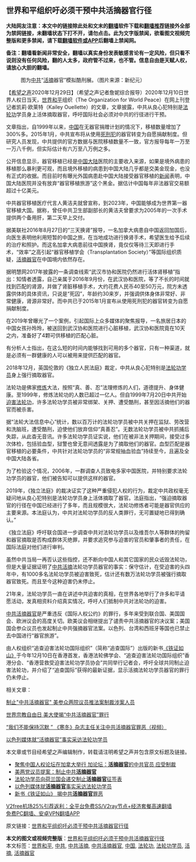  <h2>世界和平组织吁必须干预中共活摘器官行径</h2> <p class="notice"><b>大陆网友注意：本文中的链接除此处和文末的<a href="https://github.com/bannedbook/fanqiang" >翻墙</a>软件下载和<a href="https://github.com/killgcd/justmysocks/blob/master/README.md">翻墙推荐</a>链接外全部为禁网链接，未翻墙状态下打不开，请勿点击。此为文字版禁闻，欲看图文视频完整版和更多禁闻，请下载<a href="https://github.com/bannedbook/fanqiang">翻墙软件或APP</a>后翻墙上禁闻网。</p><p>备注：翻墙看新闻非常安全，翻墙以真实身份发表敏感言论有一定风险，但只看不说则没有任何风险，翻的人太多，政府管不过来，也不管。信息自由是天赋人权，请放心大胆的翻墙。</b></p>  <div class="entry"> <figure> <p><figcaption>图为<a href="https://www.bannedbook.org/bnews/tag/%e4%b8%ad%e5%85%b1/" class="st_tag internal_tag" rel="tag" title="标签 中共 下的日志">中共</a>“<a href="https://www.bannedbook.org/bnews/tag/%e6%b4%bb%e6%91%98/" class="st_tag internal_tag" rel="tag" title="标签 活摘 下的日志">活摘</a>器官”模拟酷刑展。（图片来源：新纪元）</figcaption></figure> <p>【<span class='wp_keywordlink_affiliate'><a href="https://www.soundofhope.org" title="希望之声" target="_blank">希望之声</a></span>2020年12月29日】（希望之声记者詹妮综合报导）2020年12月10日世界人权日当天，<a href="https://www.bannedbook.org/bnews/tag/%E4%B8%96%E7%95%8C%E5%92%8C%E5%B9%B3/" class="st_tag internal_tag" rel="tag" title="标签 世界和平 下的日志">世界和平</a>组织（The Organization for World Peace）在网上刊登记者凯莉·欧莱特（Kailey Ouellette）的文章，文章披露，中共从良心犯特别是<a href="https://www.bannedbook.org/bnews/tag/%e6%b3%95%e8%bd%ae%e5%8a%9f/" class="st_tag internal_tag" rel="tag" title="标签 法轮功 下的日志">法轮功</a>学员身上活体摘取器官，呼吁国际社会必须对中共的行径进行干预。</p> <p>文章指出，自1999年以来，<span class='wp_keywordlink_affiliate'><a href="https://www.bannedbook.org/" title="中国" target="_blank">中国</a></span>在无器官捐赠计划的情况下，移植数量增加了300%多。2015年1月，中共宣布将从使用<span class='wp_keywordlink'><a href="https://www.bannedbook.org/forum2/topic106.html" title="活摘器官：死刑犯撑不起中国器官移植市场上的蘑菇云" target="_blank">死刑犯</a></span>的器官转变为自愿捐献制度。但研究人员发现，中共提供的官方数据与医院移植数量不一致，官方报导每年一万至一万八千例，但实际估计有六万至八万例之多。</p> <p>公开信息显示，器官移植已经是<a href="https://www.bannedbook.org/bnews/tag/%E4%B8%AD%E5%9B%BD/" class="st_tag internal_tag" rel="tag" title="标签 中国 下的日志">中国</a><span class='wp_keywordlink_affiliate'><a href="https://www.bannedbook.org/" title="大陆" target="_blank">大陆</a></span>医院的主要收入来源，如果是境外病患的移植那么暴利更可观，而且境外移植的病患到中国大陆几乎都是交美金现金，也没有正式的收据。而目前时有曝光外国病患赴中国大陆接受器官移植的<span class='wp_keywordlink_affiliate'><a href="https://www.bannedbook.org/" title="新闻">新闻</a></span>表明，中国大陆医院并没有放弃“器官移植旅游”这个黑金。据估计中国每年非法器官交易额超过十亿美元。</p> <p>中共器官移植医疗代言人黄洁夫就曾宣称，到2023年，中国能够成为世界第一器官移植大国。据称，曾任中共卫生部副部长的黄洁夫曾要求为2005年的一次手术提供两个备用肝，第二天早上交付。</p> <p>据美联社2016年8月27日的“三天换肾”报导，一名加拿大病患自中国返回加国后，向医生表明他利用短暂的中国之旅，在当地成功进行换肾手术，希望医生给予后续的治疗和照护。而这名加拿大病患前往中国换肾，竟仅仅等待三天即进行手术，“效率”之高引起“器官移植学会（Transplantation Society）”等国际组织质疑，<a href="https://www.bannedbook.org/bnews/tag/%e6%b4%bb%e6%91%98%e5%99%a8%e5%ae%98/" class="st_tag internal_tag" rel="tag" title="标签 活摘器官 下的日志">活摘器官</a>在中国境内依然存在。</p> <p>据明慧网2017年披露的一条调查线索“武汉市协和医院仍然进行活体肾移植”指出：知情者透露，自己亲属于2016年9月份，在武汉协和医院，等了不长的时间就找到匹配的肾源，并做了肾脏移植手术，大约花费人民币40至50万元，院方未透露供体的具体资讯，只说是“死囚”，年龄约30来岁，并强调供体身体非常好、非常健康，肾源非常好。而中共已于2015年1月宣布从使用死刑犯的器官转变为自愿捐献制度。</p>  <p>在2019年曾曝光了一个案例，引起国际上众多媒体的聚焦报导，一名旅居日本的中国女孩孙玲玲，被送回到武汉协和医院进行心脏移植，武汉协和医院竟在10天之内，准备好了4颗可供移植的匹配心脏。</p> <p>有分析人士指出，在这么短的时间内能够找到可用的多个器官，只有一种渠道，就是必须有一群健康的人可以被用来提供匹配的器官。</p> <p>2018年12月，英国伦敦的《独立人民法庭》裁定，中共从良心犯特别是<a href="https://www.bannedbook.org/bnews/tag/%e6%b3%95%e8%bd%ae%e5%8a%9f%e5%ad%a6%e5%91%98/" class="st_tag internal_tag" rel="tag" title="标签 法轮功学员 下的日志">法轮功学员</a>身上强行摘取器官。</p> <p>法轮功是佛家<span class='wp_keywordlink'><a href="https://www.qi-gong.me/" title="气功修炼网" target="_blank">修炼</a></span>大法，按照“真、善、忍”法理修炼的人们，道德提升、身体健康。至1999年，修炼法轮功的人数已超过一亿人。但自1999年7月20日中共开始<span class='wp_keywordlink'><a href="https://www.bannedbook.org/forum11/topic278.html" title="评江泽民与中共相互利用迫害法轮功" target="_blank">迫害法轮功</a></span>，许多法轮功学员被非常绑架、关押、遭受酷刑，甚至因活摘他们的器官而被杀害。</p> <p>据“法轮大法信息中心”统计，数以百万计的法轮功学员被中共关押在监狱、劳改营和洗脑班，遭受酷刑，迫使他们放弃信仰“真善忍”。无数法轮功学员被中共抓捕后失踪，从此杳无音讯。许多法轮功学员证实说，他们在被非法关押期间，接受过多次体检，包括验血型，狱警也曾无意间透露是为了摘取他们的器官。血型匹配是器官移植的必要条件，中共针对法轮功学员的“非常规抽血验血”持续至今，且遍及全中国大陆各省。</p> <p>为了检验这个情况，2006年，一群调查人员致电多家中国医院，并特别要求法轮功学员的器官，他们被告知可以提供这样的器官。</p>  <p>2019年，《独立法庭》的裁决证实了这种严重侵犯人权的行为，裁定中共政权毫无疑问地从良心犯特别是法轮功学员身上活体摘取了器官。法庭指出，“强迫摘取器官的行径在中国已经进行了多年，而且规模很大，法轮功修炼者可能是器官供应的主要来源。本法庭认为，中共对法轮功学员的反人类罪行，无可置疑地已得到确认。”</p> <p>《独立法庭》呼吁联合国进一步调查中共对法轮功学员以及维吾尔人等群体的拘留和器官摘取是否构成群体灭绝罪，并要求追究参与迫害的官员和肇事者的责任，在国际法庭对他们进行审判。</p> <p>虽然中共当局一再否认这些指控，还不断向中国人和其它国家的民众诋毁法轮功，但是大量证据证明了<a href="https://www.bannedbook.org/bnews/tag/%E4%B8%AD%E5%85%B1%E6%B4%BB%E6%91%98/" class="st_tag internal_tag" rel="tag" title="标签 中共活摘 下的日志">中共活摘</a>法轮功学员器官的事实：保守估计，在受迫害的头四年中，有1000多名法轮功学员被迫害致死，估计还有数万法轮功学员被强行摘取器官致死。而且至今这种迫害仍未停止。</p> <p>21年来，法轮功学员一直在讲述中共迫害的真相，在世界各地举行了许多和平请愿活动，发真相资料介绍真实情况，呼吁人们抵制中共对法轮功的迫害。</p> <p><a href="https://www.bannedbook.org/bnews/tag/%E4%B8%AD%E5%85%B1%E6%B4%BB%E6%91%98%E5%99%A8%E5%AE%98/" class="st_tag internal_tag" rel="tag" title="标签 中共活摘器官 下的日志">中共活摘器官</a>是严重违反《国际人权公约》的罪行，多年来受到联合国、美国国会、欧洲议会的高度关切。欧美议会相继提出了谴责中共活摘器官的决议案；美国国会参众议员也发起制止中共强摘器官法案。以色列、台湾和西班牙等国也已禁止去中国进行“器官旅游”。</p> <p>由人权组织“追查迫害法轮功国际组织”（简称“追查国际”）出版的新书<span class='wp_keywordlink'><a href="https://www.bannedbook.org/bnews/cbnews/20161028/606771.html" title="《铁证如山》- 中共大量活摘法轮功学员器官国家犯罪罪证讲座" target="_blank">《铁证如山》</a></span>于今年12月10日在香港首发，香港法轮佛学会、“追查迫害法轮功国际组织”香港分会、“香港营救受迫害法轮功学员协会”共同举行记者会，呼吁全球共同制止迫害法轮功，并介绍了“追查国际”获得的最新证据，显示活摘法轮功学员器官的罪行仍未停止。</p>  <p>相关文章：</p> <p><a href="https://www.soundofhope.org/post/454810">制止&quot;中共活摘器官&quot; 美参众两院议员推法案制裁涉案人员</a></p> <p><a href="https://www.soundofhope.org/post/436486">世界宗教自由日 美大使揭“中共活摘器官”罪行</a></p> <p><a href="https://www.soundofhope.org/post/404056">“我们不能保持沉默 ” 《寒冬》杂志主任关注中共活摘器官罪恶（视频）</a></p> <p><a href="https://www.soundofhope.org/post/451657">以色列媒体就“活摘器官”事实采访法轮功学员</a></p> <p>本文章或节目经希望之声编辑制作，转载请注明希望之声并包含原文标题及链接。</p>  <ul class='op-related-articles' title='相关阅读'> <li><a href='https://www.bannedbook.org/bnews/bannedvideo/20201225/1454389.html' target='_blank'>聚焦中国人权论坛在加拿大举行 加论坛：<b>活摘器官</b>的中共官员 应受制裁</a></li> <li><a href='https://www.bannedbook.org/bnews/bannedvideo/20201221/1452142.html' target='_blank'>美两党议员提案：制止中共<b>活摘器官</b></a></li> <li><a href='https://www.bannedbook.org/bnews/renquan/flg/20201213/1447041.html' target='_blank'>法轮功学员向荷兰国会递交制止<b>活摘器官</b>征签表</a></li> <li><a href='https://www.bannedbook.org/bnews/comments/20201209/1444440.html' target='_blank'>以色列媒体就<b>活摘器官</b>事实采访法轮功学员</a></li> <li><a href='https://www.bannedbook.org/bnews/worldnews/20201204/1441722.html' target='_blank'>新书《铁证如山》 揭中共<b>活摘器官</b>罪恶</a></li> </ul> <p class="texttj"> <a href="https://www.bannedbook.org/forum23/topic22702.html" target="_blank">V2free机场25%引荐返利：全平台免费SS/V2ray节点+经济套餐高速翻墙</a><br/> <a href="https://github.com/bannedbook/fanqiang/wiki/%E7%A6%81%E9%97%BB%E7%BD%91%E5%AE%89%E5%8D%93%E7%BF%BB%E5%A2%99%E6%96%B0%E9%97%BBAPP" target="_blank">免费PC翻墙、安卓VPN翻墙APP</a></p><p>原文链接：<a class="src_link"  href="https://www.soundofhope.org/post/458503" target="_blank">世界和平组织吁必须干预中共活摘器官行径</a></p><a name='sharetosocial'></a>       <div><b>本文的图文或视频完整版</b>：<a href='https://www.bannedbook.org/bnews/comments/20201230/1457513.html'>世界和平组织吁必须干预中共活摘器官行径</a></div>  </div><!--END ENTRY--> <div class="postfooter"> <div>本文标签：<a href="https://www.bannedbook.org/bnews/tag/%E4%B8%96%E7%95%8C%E5%92%8C%E5%B9%B3/" rel="tag">世界和平</a>, <a href="https://www.bannedbook.org/bnews/tag/%e4%b8%ad%e5%85%b1/" rel="tag">中共</a>, <a href="https://www.bannedbook.org/bnews/tag/%E4%B8%AD%E5%85%B1%E6%B4%BB%E6%91%98/" rel="tag">中共活摘</a>, <a href="https://www.bannedbook.org/bnews/tag/%E4%B8%AD%E5%85%B1%E6%B4%BB%E6%91%98%E5%99%A8%E5%AE%98/" rel="tag">中共活摘器官</a>, <a href="https://www.bannedbook.org/bnews/tag/%E4%B8%AD%E5%9B%BD/" rel="tag">中国</a>, <a href="https://www.bannedbook.org/bnews/tag/%e6%b3%95%e8%bd%ae%e5%8a%9f/" rel="tag">法轮功</a>, <a href="https://www.bannedbook.org/bnews/tag/%e6%b3%95%e8%bd%ae%e5%8a%9f%e5%ad%a6%e5%91%98/" rel="tag">法轮功学员</a>, <a href="https://www.bannedbook.org/bnews/tag/%e6%b4%bb%e6%91%98/" rel="tag">活摘</a>, <a href="https://www.bannedbook.org/bnews/tag/%e6%b4%bb%e6%91%98%e5%99%a8%e5%ae%98/" rel="tag">活摘器官</a></div>  </div><!--END POSTFOOTER--> 